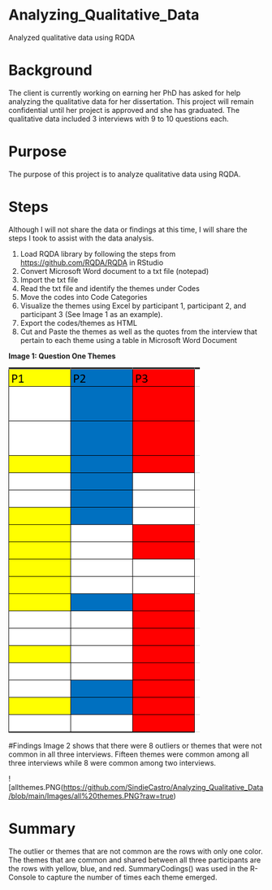 # Analyzing_Qualitative_Data
Analyzed qualitative data using RQDA

# Background
The client is currently working on earning her PhD has asked for help analyzing the qualitative data for her dissertation. This project will remain confidential until her project is approved and she has graduated.  The qualitative data included 3 interviews with 9 to 10  questions each. 

# Purpose
The purpose of this project is to analyze qualitative data using RQDA. 

# Steps
Although I will not share the data or findings at this time, I will share the steps I took to assist with the data analysis.
1. Load RQDA library by following the steps from https://github.com/RQDA/RQDA in RStudio
2. Convert Microsoft Word document to a txt file (notepad)
3. Import the txt file
4. Read the txt file and identify the themes under Codes
5. Move the codes into Code Categories
6. Visualize the themes using Excel by participant 1, participant 2, and participant 3 (See Image 1 as an example).
7. Export the codes/themes as HTML
8. Cut and Paste the themes as well as the quotes from the interview that pertain to each theme using a table  in Microsoft Word Document

**Image 1: Question One Themes**

![themes.PNG](https://github.com/SindieCastro/Analyzing_Qualitative_Data/blob/main/Images/themes.PNG?raw=true)

#Findings
Image 2 shows that there were 8 outliers or themes that were not common in all three interviews. Fifteen themes were common among all three interviews while 8 were common among two interviews. 

![allthemes.PNG(https://github.com/SindieCastro/Analyzing_Qualitative_Data/blob/main/Images/all%20themes.PNG?raw=true)
# Summary
The outlier or themes that are not common are the rows with only one color. The themes that are common and shared between all three participants are the rows with yellow, blue, and red. SummaryCodings() was used in the R-Console to capture the number of times each theme emerged.  
